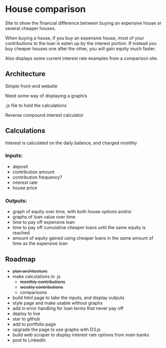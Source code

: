 # House comparison
Site to show the financial difference between buying an expensive house or several cheaper houses.

When buying a house, if you buy an expensive house, most of your contributions to the loan is eaten up by the interest portion. If instead you buy cheaper houses one after the other, you will gain equity much faster.

Also displays some current interest rate examples from a comparison site. 

## Architecture
Simple front-end website

Need some way of displaying a graph/s

.js file to hold the calculations

Reverse compound interest calculator


## Calculations
Interest is calculated on the daily balance, and charged monthly
### Inputs: 
- deposit
- contribution amount
- contribution frequency?
- interest rate 
- house price 

### Outputs: 
- graph of equity over time, with both house options
and/or
- graphs of loan value over time
- time to pay off expensive loan
- time to pay off cumulative cheaper loans until the same equity is reached
- amount of equity gained using cheaper loans in the same amount of time as the expensive loan

## Roadmap
- ~~plan architecture~~
- make calculations in .js
    - ~~monthly contributions~~
    - ~~weekly contributions~~
    - comparisons
- build html page to take the inputs, and display outputs
- style page and make usable without graphs
- add in error handling for loan terms that never pay off
- deploy to live
- star to github
- add to portfolio page
- upgrade the page to use graphs with D3.js
- build web scraper to display interest rate options from main banks
- post to LinkedIn





